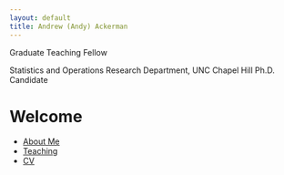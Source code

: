 ```yaml
---
layout: default
title: Andrew (Andy) Ackerman
---
```


Graduate Teaching Fellow

Statistics and Operations Research Department, UNC Chapel Hill
Ph.D. Candidate


# Welcome
- [About Me](about.md)
- [Teaching](teaching.md)
- [CV](CV.md)
  


